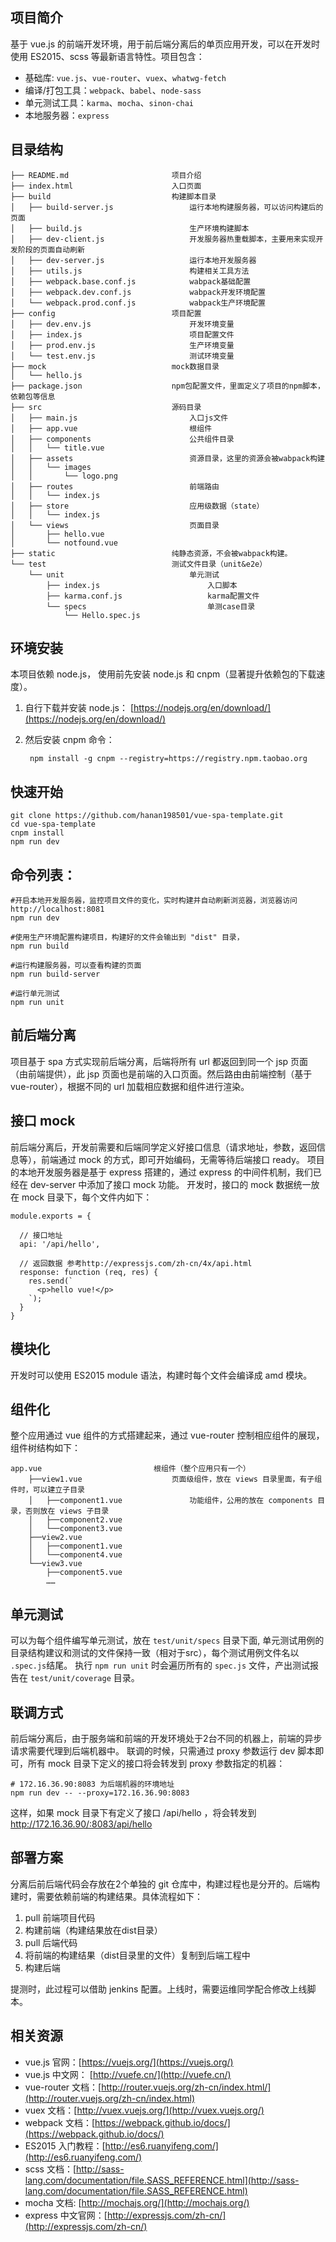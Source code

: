 ## 项目简介

基于 vue.js 的前端开发环境，用于前后端分离后的单页应用开发，可以在开发时使用 ES2015、scss 等最新语言特性。项目包含：

- 基础库: `vue.js`、`vue-router`、`vuex`、`whatwg-fetch`
- 编译/打包工具：`webpack`、`babel`、`node-sass`
- 单元测试工具：`karma`、`mocha`、`sinon-chai`
- 本地服务器：`express`

## 目录结构

    ├── README.md                       项目介绍
    ├── index.html                      入口页面
    ├── build                           构建脚本目录
    │   ├── build-server.js                 运行本地构建服务器，可以访问构建后的页面
    │   ├── build.js                        生产环境构建脚本
    │   ├── dev-client.js                   开发服务器热重载脚本，主要用来实现开发阶段的页面自动刷新
    │   ├── dev-server.js                   运行本地开发服务器
    │   ├── utils.js                        构建相关工具方法
    │   ├── webpack.base.conf.js            wabpack基础配置
    │   ├── webpack.dev.conf.js             wabpack开发环境配置
    │   └── webpack.prod.conf.js            wabpack生产环境配置
    ├── config                          项目配置
    │   ├── dev.env.js                      开发环境变量
    │   ├── index.js                        项目配置文件
    │   ├── prod.env.js                     生产环境变量
    │   └── test.env.js                     测试环境变量
    ├── mock                            mock数据目录
    │   └── hello.js
    ├── package.json                    npm包配置文件，里面定义了项目的npm脚本，依赖包等信息
    ├── src                             源码目录    
    │   ├── main.js                         入口js文件
    │   ├── app.vue                         根组件
    │   ├── components                      公共组件目录
    │   │   └── title.vue
    │   ├── assets                          资源目录，这里的资源会被wabpack构建
    │   │   └── images
    │   │       └── logo.png
    │   ├── routes                          前端路由
    │   │   └── index.js
    │   ├── store                           应用级数据（state）
    │   │   └── index.js
    │   └── views                           页面目录
    │       ├── hello.vue
    │       └── notfound.vue
    ├── static                          纯静态资源，不会被wabpack构建。
    └── test                            测试文件目录（unit&e2e）
        └── unit                            单元测试
            ├── index.js                        入口脚本
            ├── karma.conf.js                   karma配置文件
            └── specs                           单测case目录
                └── Hello.spec.js

## 环境安装

本项目依赖 node.js， 使用前先安装 node.js 和 cnpm（显著提升依赖包的下载速度）。
1. 自行下载并安装 node.js： [https://nodejs.org/en/download/](https://nodejs.org/en/download/)
2. 然后安装 cnpm 命令：

        npm install -g cnpm --registry=https://registry.npm.taobao.org


## 快速开始

    git clone https://github.com/hanan198501/vue-spa-template.git 
    cd vue-spa-template
    cnpm install
    npm run dev

## 命令列表：

    #开启本地开发服务器，监控项目文件的变化，实时构建并自动刷新浏览器，浏览器访问 http://localhost:8081
    npm run dev

    #使用生产环境配置构建项目，构建好的文件会输出到 "dist" 目录，
    npm run build

    #运行构建服务器，可以查看构建的页面
    npm run build-server

    #运行单元测试
    npm run unit
    
## 前后端分离

项目基于 spa 方式实现前后端分离，后端将所有 url 都返回到同一个 jsp 页面（由前端提供），此 jsp 页面也是前端的入口页面。然后路由由前端控制（基于vue-router），根据不同的 url 加载相应数据和组件进行渲染。

## 接口 mock

前后端分离后，开发前需要和后端同学定义好接口信息（请求地址，参数，返回信息等），前端通过 mock 的方式，即可开始编码，无需等待后端接口 ready。
项目的本地开发服务器是基于 express 搭建的，通过 express 的中间件机制，我们已经在 dev-server 中添加了接口 mock 功能。
开发时，接口的 mock 数据统一放在 mock 目录下，每个文件内如下：


    module.exports = {
    
      // 接口地址
      api: '/api/hello',
    
      // 返回数据 参考http://expressjs.com/zh-cn/4x/api.html
      response: function (req, res) {
        res.send(`
          <p>hello vue!</p>
        `);
      }
    }


## 模块化

开发时可以使用 ES2015 module 语法，构建时每个文件会编译成 amd 模块。

## 组件化

整个应用通过 vue 组件的方式搭建起来，通过 vue-router 控制相应组件的展现，组件树结构如下：

    app.vue                         根组件（整个应用只有一个）
        ├──view1.vue                    页面级组件，放在 views 目录里面，有子组件时，可以建立子目录
        │   ├──component1.vue               功能组件，公用的放在 components 目录，否则放在 views 子目录
        │   ├──component2.vue
        │   └──component3.vue
        ├──view2.vue
        │   ├──component1.vue
        │   └──component4.vue
        └──view3.vue
            ├──component5.vue
            ……


## 单元测试

可以为每个组件编写单元测试，放在 `test/unit/specs` 目录下面, 单元测试用例的目录结构建议和测试的文件保持一致（相对于src），每个测试用例文件名以 `.spec.js`结尾。
执行 `npm run unit` 时会遍历所有的 `spec.js` 文件，产出测试报告在 `test/unit/coverage` 目录。


## 联调方式

前后端分离后，由于服务端和前端的开发环境处于2台不同的机器上，前端的异步请求需要代理到后端机器中。
联调的时候，只需通过 proxy 参数运行 dev 脚本即可，所有 mock 目录下定义的接口将会转发到 proxy 参数指定的机器：

    # 172.16.36.90:8083 为后端机器的环境地址
    npm run dev -- --proxy=172.16.36.90:8083

这样，如果 mock 目录下有定义了接口 /api/hello ，将会转发到 http://172.16.36.90/:8083/api/hello


## 部署方案

分离后前后端代码会存放在2个单独的 git 仓库中，构建过程也是分开的。后端构建时，需要依赖前端的构建结果。具体流程如下：

1. pull 前端项目代码
2. 构建前端（构建结果放在dist目录）
3. pull 后端代码
4. 将前端的构建结果（dist目录里的文件）复制到后端工程中
5. 构建后端

提测时，此过程可以借助 jenkins 配置。上线时，需要运维同学配合修改上线脚本。


## 相关资源

- vue.js 官网：[https://vuejs.org/](https://vuejs.org/)
- vue.js 中文网： [http://vuefe.cn/](http://vuefe.cn/)
- vue-router 文档：[http://router.vuejs.org/zh-cn/index.html/](http://router.vuejs.org/zh-cn/index.html)
- vuex 文档：[http://vuex.vuejs.org/](http://vuex.vuejs.org/)
- webpack 文档：[https://webpack.github.io/docs/](https://webpack.github.io/docs/)
- ES2015 入门教程：[http://es6.ruanyifeng.com/](http://es6.ruanyifeng.com/)
- scss 文档：[http://sass-lang.com/documentation/file.SASS_REFERENCE.html](http://sass-lang.com/documentation/file.SASS_REFERENCE.html)
- mocha 文档: [http://mochajs.org/](http://mochajs.org/)
- express 中文官网：[http://expressjs.com/zh-cn/](http://expressjs.com/zh-cn/) 
